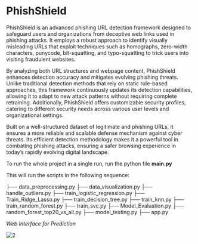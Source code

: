 # PhishShield
PhishShield is an advanced phishing URL detection framework designed to safeguard users and organizations from deceptive web links used in phishing attacks. It employs a robust approach to identify visually misleading URLs that exploit techniques such as homographs, zero-width characters, punycode, bit-squatting, and typo-squatting to trick users into visiting fraudulent websites.

By analyzing both URL structures and webpage content, PhishShield enhances detection accuracy and mitigates evolving phishing threats. Unlike traditional detection methods that rely on static rule-based approaches, this framework continuously updates its detection capabilities, allowing it to adapt to new attack patterns without requiring complete retraining. Additionally, PhishShield offers customizable security profiles, catering to different security needs across various user levels and organizational settings.

Built on a well-structured dataset of legitimate and phishing URLs, it ensures a more reliable and scalable defense mechanism against cyber threats. Its efficient detection methodology makes it a powerful tool in combating phishing attacks, ensuring a safer browsing experience in today’s rapidly evolving digital landscape.

To run the whole project in a single run, run the python file **main.py**

This will run the scripts in the following sequence:

├── data_preprocessing.py
├── data_visualization.py
├── handle_outliers.py
├── train_logistic_regression.py
├── Train_Ridge_Lasso.py
├── train_decision_tree.py
├── train_knn.py
├── train_random_forest.py
├── train_svc.py
├── Model_Evaluation.py
├── random_forest_top20_vs_all.py
├── model_testing.py
├── app.py


*Web Interface for Prediction*

![2](https://github.com/user-attachments/assets/960b3873-a6ad-4ea5-aef5-f852d1203ce1)

